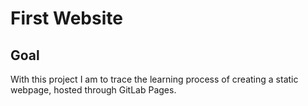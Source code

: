 # First Website

## Goal
With this project I am to trace the learning process of creating a static webpage, hosted through GitLab Pages.
